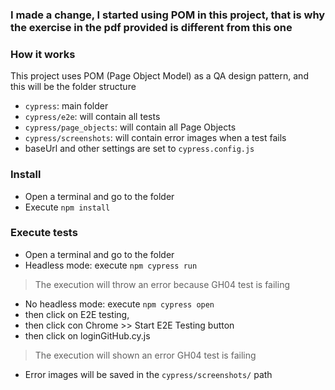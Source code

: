 ### I made a change, I started using POM in this project, that is why the exercise in the pdf provided is different from this one

### How it works
This project uses POM (Page Object Model) as a QA design pattern, and this will be the folder structure
- `cypress`: main folder
- `cypress/e2e`: will contain all tests
- `cypress/page_objects`: will contain all Page Objects
- `cypress/screenshots`: will contain error images when a test fails
- baseUrl and other settings are set to `cypress.config.js`

### Install
- Open a terminal and go to the folder
- Execute `npm install`
 
### Execute tests
- Open a terminal and go to the folder
- Headless mode: execute `npm cypress run`
> The execution will throw an error because GH04 test is failing
-  No headless mode: execute `npm cypress open`
- then click on E2E testing,
- then click con Chrome >> Start E2E Testing button
- then click on loginGitHub.cy.js
> The execution will shown an error GH04 test is failing
- Error images will be saved in the `cypress/screenshots/` path

